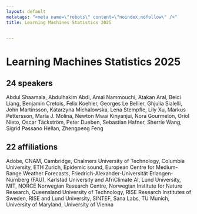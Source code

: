 ```yaml
---
layout: default
metatags: "<meta name=\"robots\" content=\"noindex,nofollow\" />"
title: Learning Machines Statistics 2025


---
```


# Learning Machines Statistics 2025



## 24 speakers

Abdul Shaamala, Abdulhakim Abdi, Amal Nammouchi, Atakan Aral, Beici Liang, Benjamin Cretois, Felix Koehler, Georges Le Bellier, Ghjulia Sialelli, John Martinsson, Katarzyna Michalowska, Lena Stempfle, Lily Xu, Markus Pettersson, María J. Molina, Newton Mwai Kinyanjui, Nora Gourmelon, Oriol Nieto, Oscar Täckström, Peter Dueben, Sebastian Hafner, Sherrie Wang, Sigrid Passano Hellan, Zhengpeng Feng

## 22 affiliations

Adobe, CNAM, Cambridge, Chalmers University of Technology, Columbia University, ETH Zurich, Epidemic sound, European Centre for Medium-Range Weather Forecasts, Friedrich-Alexander-Universität Erlangen-Nürnberg (FAU), Karlstad University and AfriClimate AI, Lund University, MIT, NORCE Norwegian Research Centre, Norwegian Institute for Nature Research, Queensland University of Technology, RISE Research Institutes of Sweden, RISE and Lund University, SINTEF, Sana Labs, TU Munich, University of Maryland, University of Vienna


